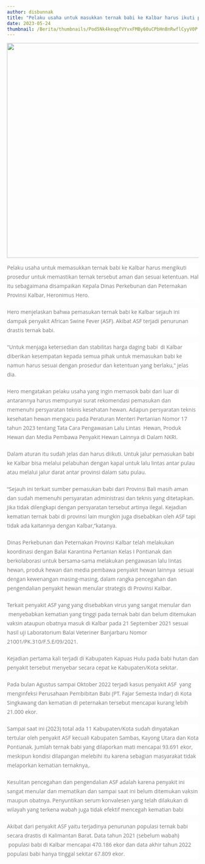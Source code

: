 ```yaml
---
author: disbunnak
title: "Pelaku usaha untuk masukkan ternak babi ke Kalbar harus ikuti prosedur"
date: 2023-05-24
thumbnail: /Berita/thumbnails/Pod5Nk4keqqfVYvxFMBy60uCPbHnBnRwflCyyV0P.jpg
---
```

<p><img src="/images/iWBXZJtrKDXxFOknR4C8.jpg" alt="" width="1000" height="563" /></p>
<p style="box-sizing: border-box; margin: 0px 0px 20px; color: #777777; line-height: 24px; font-family: 'Open Sans', Arial, sans-serif; font-size: 14px; background-color: #ffffff;">Pelaku usaha untuk memasukkan ternak babi ke Kalbar harus mengikuti prosedur untuk memastikan ternak tersebut aman dan sesuai ketentuan. Hal itu sebagaimana disampaikan Kepala Dinas Perkebunan dan Peternakan Provinsi Kalbar, Heronimus Hero.</p>
<p style="box-sizing: border-box; margin: 0px 0px 20px; color: #777777; line-height: 24px; font-family: 'Open Sans', Arial, sans-serif; font-size: 14px; background-color: #ffffff;">Hero menjelaskan bahwa pemasukan ternak babi ke Kalbar sejauh ini dampak penyakit African Swine Fever (ASF). Akibat ASF terjadi penurunan drastis ternak babi.&nbsp;</p>
<p style="box-sizing: border-box; margin: 0px 0px 20px; color: #777777; line-height: 24px; font-family: 'Open Sans', Arial, sans-serif; font-size: 14px; background-color: #ffffff;">"Untuk menjaga ketersedian dan stabilitas harga daging babi &nbsp;di Kalbar diberikan kesempatan kepada semua pihak untuk memasukan babi ke namun harus sesuai dengan prosedur dan ketentuan yang berlaku," jelas dia.</p>
<p style="box-sizing: border-box; margin: 0px 0px 20px; color: #777777; line-height: 24px; font-family: 'Open Sans', Arial, sans-serif; font-size: 14px; background-color: #ffffff;">Hero mengatakan pelaku usaha yang ingin memasok babi dari luar di antarannya harus mempunyai surat rekomendasi pemasukan dan memenuhi persyaratan teknis kesehatan hewan. Adapun persyaratan teknis kesehatan hewan mengacu pada Peraturan Menteri Pertanian Nomor 17 tahun 2023 tentang Tata Cara Pengawasan Lalu Lintas &nbsp;Hewan, Produk Hewan dan Media Pembawa Penyakit Hewan Lainnya di Dalam NKRI.&nbsp;</p>
<p style="box-sizing: border-box; margin: 0px 0px 20px; color: #777777; line-height: 24px; font-family: 'Open Sans', Arial, sans-serif; font-size: 14px; background-color: #ffffff;">Dalam aturan itu sudah jelas dan harus diikuti. Untuk jalur pemasukan babi ke Kalbar bisa melalui pelabuhan dengan kapal untuk lalu lintas antar pulau atau melalui jalur darat antar provinsi dalam satu pulau.</p>
<p style="box-sizing: border-box; margin: 0px 0px 20px; color: #777777; line-height: 24px; font-family: 'Open Sans', Arial, sans-serif; font-size: 14px; background-color: #ffffff;">&ldquo;Sejauh ini terkait sumber pemasukan babi dari Provinsi Bali masih aman dan sudah memenuhi persyaratan administrasi dan teknis yang ditetapkan. Jika tidak dilengkapi dengan persyaratan tersebut artinya ilegal. Kejadian kematian ternak babi di provinsi lain mungkin juga disebabkan oleh ASF tapi tidak ada kaitannya dengan Kalbar,&rdquo;katanya.</p>
<p style="box-sizing: border-box; margin: 0px 0px 20px; color: #777777; line-height: 24px; font-family: 'Open Sans', Arial, sans-serif; font-size: 14px; background-color: #ffffff;">Dinas Perkebunan dan Peternakan Provinsi Kalbar telah melakukan koordinasi dengan Balai Karantina Pertanian Kelas I Pontianak dan berkolaborasi untuk bersama-sama melakukan pengawasan lalu lintas hewan, produk hewan dan media pembawa penyakit hewan lainnya &nbsp;sesuai dengan kewenangan masing-masing, dalam rangka pencegahan dan pengendalian penyakit hewan menular strategis di Provinsi Kalbar.</p>
<p style="box-sizing: border-box; margin: 0px 0px 20px; color: #777777; line-height: 24px; font-family: 'Open Sans', Arial, sans-serif; font-size: 14px; background-color: #ffffff;">Terkait penyakit ASF yang yang disebabkan virus yang sangat menular dan &nbsp;menyebabkan kematian yang tinggi pada ternak babi dan belum ditemukan vaksin ataupun obatnya masuk di Kalbar pada 21 September 2021 sesuai hasil uji Laboratorium Balai Veteriner Banjarbaru Nomor 21001/PK.310/F.5.E/09/2021.&nbsp;</p>
<p style="box-sizing: border-box; margin: 0px 0px 20px; color: #777777; line-height: 24px; font-family: 'Open Sans', Arial, sans-serif; font-size: 14px; background-color: #ffffff;">Kejadian pertama kali terjadi di Kabupaten Kapuas Hulu pada babi hutan dan penyakit tersebut menyebar secara cepat ke Kabupaten/Kota sekitar.&nbsp;</p>
<p style="box-sizing: border-box; margin: 0px 0px 20px; color: #777777; line-height: 24px; font-family: 'Open Sans', Arial, sans-serif; font-size: 14px; background-color: #ffffff;">Pada bulan Agustus sampai Oktober 2022 terjadi kasus penyakit ASF &nbsp;yang menginfeksi Perusahaan Pembibitan Babi (PT. Fajar Semesta Indar) di Kota Singkawang dan kematian di peternakan tersebut mencapai kurang lebih 21.000 ekor.</p>
<p style="box-sizing: border-box; margin: 0px 0px 20px; color: #777777; line-height: 24px; font-family: 'Open Sans', Arial, sans-serif; font-size: 14px; background-color: #ffffff;">Sampai saat ini (2023) total ada 11 Kabupaten/Kota sudah dinyatakan tertular oleh penyakit ASF kecuali Kabupaten Sambas, Kayong Utara dan Kota Pontianak. Jumlah ternak babi yang dilaporkan mati mencapai 93.691 ekor, meskipun kondisi dilapangan melebihi itu karena sebagian masyarakat tidak melaporkan kematian ternaknya,.</p>
<p style="box-sizing: border-box; margin: 0px 0px 20px; color: #777777; line-height: 24px; font-family: 'Open Sans', Arial, sans-serif; font-size: 14px; background-color: #ffffff;">Kesulitan pencegahan dan pengendalian ASF adalah karena penyakit ini sangat menular dan mematikan dan sampai saat ini belum ditemukan vaksin maupun obatnya. Penyuntikan serum konvalesen yang telah dilakukan di wilayah yang terkena wabah juga tidak efektif mencegah kematian babi</p>
<p style="box-sizing: border-box; margin: 0px 0px 20px; color: #777777; line-height: 24px; font-family: 'Open Sans', Arial, sans-serif; font-size: 14px; background-color: #ffffff;">Akibat dari penyakit ASF yaitu terjadinya penurunan populasi ternak babi secara drastis di Kalimantan Barat. Data tahun 2021 (sebelum wabah) &nbsp;populasi babi di Kalbar mencapai 470.186 ekor dan data akhir tahun 2022 populasi babi hanya tinggal sekitar 67.809 ekor.&nbsp;</p>